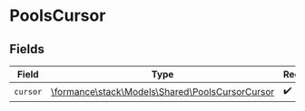 # PoolsCursor


## Fields

| Field                                                                                       | Type                                                                                        | Required                                                                                    | Description                                                                                 |
| ------------------------------------------------------------------------------------------- | ------------------------------------------------------------------------------------------- | ------------------------------------------------------------------------------------------- | ------------------------------------------------------------------------------------------- |
| `cursor`                                                                                    | [\formance\stack\Models\Shared\PoolsCursorCursor](../../Models/Shared/PoolsCursorCursor.md) | :heavy_check_mark:                                                                          | N/A                                                                                         |